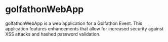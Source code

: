 # golfathonWebApp
golfathonWebApp is a web application for a Golfathon Event. This application features enhancements that allow for increased security against XSS attacks and hashed password validation.
